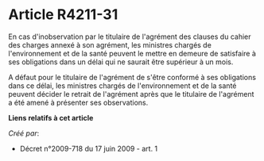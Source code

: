 # Article R4211-31

En cas d'inobservation par le titulaire de l'agrément des clauses du cahier des charges annexé à son agrément, les ministres
chargés de l'environnement et de la santé peuvent le mettre en demeure de satisfaire à ses obligations dans un délai qui ne
saurait être supérieur à un mois.

A défaut pour le titulaire de l'agrément de s'être conformé à ses obligations dans ce délai, les ministres chargés de
l'environnement et de la santé peuvent décider le retrait de l'agrément après que le titulaire de l'agrément a été amené à
présenter ses observations.

**Liens relatifs à cet article**

_Créé par_:

  - Décret n°2009-718 du 17 juin 2009 - art. 1
